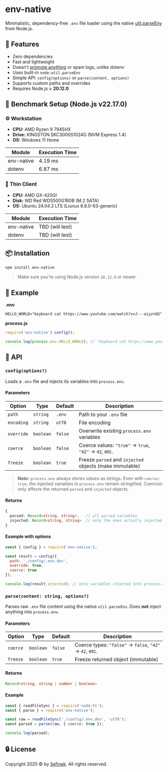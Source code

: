 # env-native
Minimalistic, dependency-free `.env` file loader using the native [util.parseEnv](https://nodejs.org/api/util.html#utilparseenvcontent) from Node.js.


## 🚀 Features
- Zero dependencies
- Fast and lightweight
- Doesn't [promote anything](https://github.com/motdotla/dotenv/issues/876) or spam logs, unlike dotenv
- Uses built-in `node:util.parseEnv`
- Simple API: `config(options)` or `parse(content, options)`
- Supports custom paths and overrides
- Requires Node.js ≥ **20.12.0**


## 🧪 Benchmark Setup (Node.js v22.17.0)
### ⚙️ Workstation
- **CPU:** AMD Ryzen 9 7945HX
- **Drive:** KINGSTON SKC3000S1024G (NVM Express 1.4)
- **OS:** Windows 11 Home

| Module     | Execution Time |
|------------|----------------|
| env-native | 4.19 ms        |
| dotenv     | 6.87 ms        |

### 🧱 Thin Client
- **CPU:** AMD GX-420GI
- **Disk:** WD Red WDS500G1R0B (M.2 SATA)
- **OS:** Ubuntu 24.04.2 LTS (Liunux 6.8.0-63-generic)

| Module     | Execution Time  |
|------------|-----------------|
| env-native | TBD (will test) |
| dotenv     | TBD (will test) |



## 📦 Installation
```bash
npm install env-native
```

> Make sure you're using Node.js version `20.12.0` or newer.


## 🧪 Example
**.env**
```env
HELLO_WORLD="keyboard cat https://www.youtube.com/watch?v=J---aiyznGQ"
```

**process.js**
```js
require('env-native').config();

console.log(process.env.HELLO_WORLD); // "keyboard cat https://www.youtube.com/watch?v=J---aiyznGQ"
```


## 🧩 API
### `config(options?)`
Loads a `.env` file and injects its variables into `process.env`.

#### Parameters
| Option     | Type      | Default | Description                                             |
|------------|-----------|---------|---------------------------------------------------------|
| `path`     | `string`  | `.env`  | Path to your `.env` file                                |
| `encoding` | `string`  | `utf8`  | File encoding                                           |
| `override` | `boolean` | `false` | Overwrite existing `process.env` variables              |
| `coerce`   | `boolean` | `false` | Coerce values: `"true"` → `true`, `"42"` → `42`, etc.   |
| `freeze`   | `boolean` | `true`  | Freeze `parsed` and `injected` objects (make immutable) |

> **Note:** `process.env` always stores values as strings. Even with `coerce: true`, the injected variables in `process.env` remain stringified. Coercion only affects the returned `parsed` and `injected` objects.

#### Returns
```ts
{
  parsed: Record<string, string>,   // all parsed variables
  injected: Record<string, string>  // only the ones actually injected
}
```

#### Example with options
```js
const { config } = require('env-native');

const result = config({
  path: './config/.env.dev',
  override: true,
  coerce: true
});

console.log(result.injected); // only variables injected into process.env
```

### `parse(content: string, options?)`
Parses raw `.env` file content using the native `util.parseEnv`. Does **not** inject anything into `process.env`.

#### Parameters
| Option    | Type      | Default | Description                                              |
|-----------|-----------|---------|----------------------------------------------------------|
| `coerce`  | `boolean` | `false` | Coerce types: `"false"` → `false`, `"42"` → `42`, etc.   |
| `freeze`  | `boolean` | `true`  | Freeze returned object (immutable)                       |

#### Returns
```ts
Record<string, string | number | boolean>
```

#### Example
```js
const { readFileSync } = require('node:fs');
const { parse } = require('env-native');

const raw = readFileSync('./config/.env.dev', 'utf8');
const parsed = parse(raw, { coerce: true });

console.log(parsed);
```


## 🔒 License
Copyright 2025 © by [Sefinek](https://sefinek.net). All rights reserved.